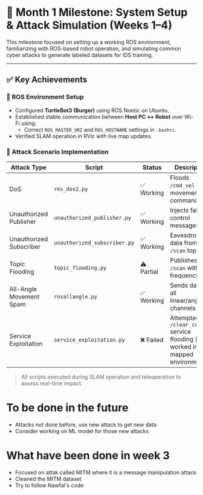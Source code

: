 # 📍 Month 1 Milestone: System Setup & Attack Simulation (Weeks 1–4)

This milestone focused on setting up a working ROS environment, familiarizing with ROS-based robot operation, and simulating common cyber attacks to generate labeled datasets for IDS training.

---

## ✅ Key Achievements

### 🤖 ROS Environment Setup
- Configured **TurtleBot3 (Burger)** using ROS Noetic on Ubuntu.
- Established stable communication between **Host PC ↔ Robot** over Wi-Fi using:
  - Correct `ROS_MASTER_URI` and `ROS_HOSTNAME` settings in `.bashrc`.
- Verified SLAM operation in RViz with live map updates.

### 🧪 Attack Scenario Implementation

| Attack Type              | Script                     | Status     | Description                                     |
|--------------------------|----------------------------|------------|-------------------------------------------------|
| DoS                      | `ros_dos2.py`              | ✅ Working | Floods `/cmd_vel` with movement commands        |
| Unauthorized Publisher   | `unauthorized_publisher.py`| ✅ Working | Injects fake control messages                   |
| Unauthorized Subscriber  | `unauthorized_subscriber.py`| ✅ Working | Eavesdrops data from `/scan` topic              |
| Topic Flooding           | `topic_flooding.py`        | ⚠️ Partial | Publishes to `/scan` with high frequency        |
| All-Angle Movement Spam  | `rosallangle.py`           | ✅ Working | Sends data to all linear/angular channels        |
| Service Exploitation     | `service_exploitation.py`  | ❌ Failed  | Attempted `/clear_costmap` service flooding [only worked in mapped environment]     |

> All scripts executed during SLAM operation and teleoperation to assess real-time impact.

# To be done in the future
-	Attacks not done before, use new attack to get new data
-	Consider working on ML model for those new attacks

# What have been done in week 3
- Focused on attak called MITM where it is a message manipulation attack
- Cleaned the MITM dataset
- Try to follow Nawfal's code
